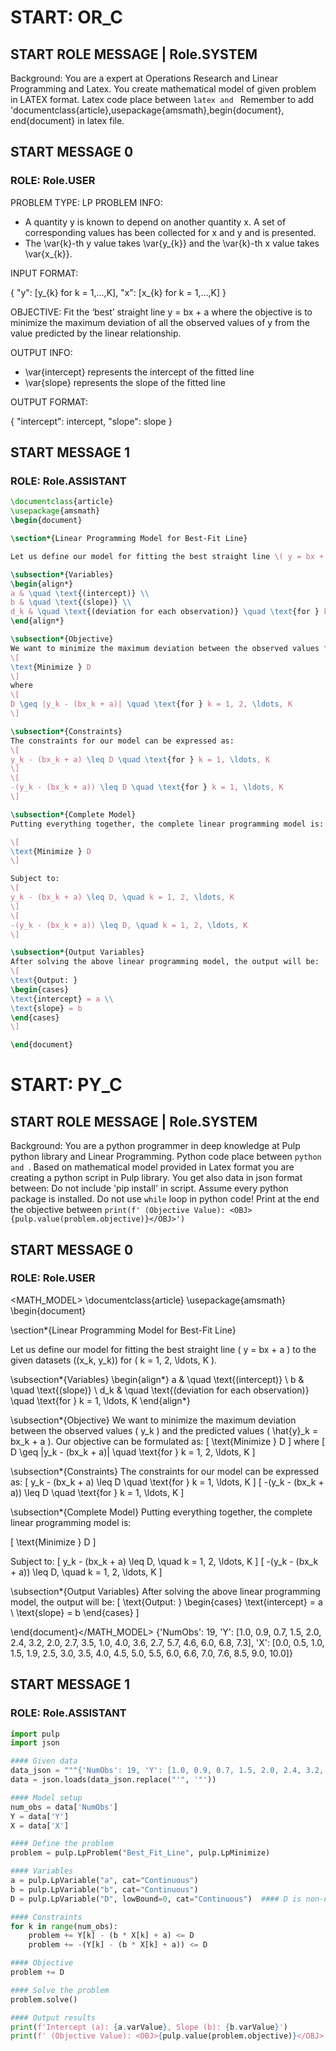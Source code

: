 # START: OR_C 
## START ROLE MESSAGE | Role.SYSTEM 
Background: You are a expert at Operations Research and Linear Programming and Latex. You create mathematical model of given problem in LATEX format. Latex code place between ```latex and ``` Remember to add 'documentclass{article},usepackage{amsmath},begin{document}, end{document} in latex file. 
## START MESSAGE 0 
### ROLE: Role.USER
<DESCRIPTION>
PROBLEM TYPE: LP
PROBLEM INFO:

- A quantity y is known to depend on another quantity x. A set of corresponding values has been collected for x and y and is presented.
- The \var{k}-th y value takes \var{y_{k}} and the \var{k}-th x value takes \var{x_{k}}.

INPUT FORMAT:

{
    "y": [y_{k} for k = 1,...,K],
    "x": [x_{k} for k = 1,...,K]
}


OBJECTIVE: Fit the ‘best’ straight line y = bx + a where the objective is to minimize the maximum deviation of all the observed values of y from the value predicted by the linear relationship.

OUTPUT INFO:

- \var{intercept} represents the intercept of the fitted line
- \var{slope} represents the slope of the fitted line

OUTPUT FORMAT:

{
    "intercept": intercept,
    "slope": slope
}
</DESCRIPTION>


## START MESSAGE 1 
### ROLE: Role.ASSISTANT
```latex
\documentclass{article}
\usepackage{amsmath}
\begin{document}

\section*{Linear Programming Model for Best-Fit Line}

Let us define our model for fitting the best straight line \( y = bx + a \) to the given datasets \((x_k, y_k)\) for \( k = 1, 2, \ldots, K \).

\subsection*{Variables}
\begin{align*}
a & \quad \text{(intercept)} \\
b & \quad \text{(slope)} \\
d_k & \quad \text{(deviation for each observation)} \quad \text{for } k = 1, \ldots, K
\end{align*}

\subsection*{Objective}
We want to minimize the maximum deviation between the observed values \( y_k \) and the predicted values \( \hat{y}_k = bx_k + a \). Our objective can be formulated as:
\[
\text{Minimize } D
\]
where
\[
D \geq |y_k - (bx_k + a)| \quad \text{for } k = 1, 2, \ldots, K
\]

\subsection*{Constraints}
The constraints for our model can be expressed as:
\[
y_k - (bx_k + a) \leq D \quad \text{for } k = 1, \ldots, K
\]
\[
-(y_k - (bx_k + a)) \leq D \quad \text{for } k = 1, \ldots, K
\]

\subsection*{Complete Model}
Putting everything together, the complete linear programming model is:

\[
\text{Minimize } D
\]

Subject to:
\[
y_k - (bx_k + a) \leq D, \quad k = 1, 2, \ldots, K
\]
\[
-(y_k - (bx_k + a)) \leq D, \quad k = 1, 2, \ldots, K
\]

\subsection*{Output Variables}
After solving the above linear programming model, the output will be:
\[
\text{Output: } 
\begin{cases}
\text{intercept} = a \\
\text{slope} = b
\end{cases}
\]

\end{document}
```

# START: PY_C 
## START ROLE MESSAGE | Role.SYSTEM 
Background: You are a python programmer in deep knowledge at Pulp python library and Linear Programming. Python code place between ```python and ```. Based on mathematical model provided in Latex format you are creating a python script in Pulp library. You get also data in json format between: <DATA></DATA> Do not include 'pip install' in script. Assume every python package is installed. Do not use `while` loop in python code! Print at the end the objective between <OBJ></OBJ> `print(f' (Objective Value): <OBJ>{pulp.value(problem.objective)}</OBJ>')` 
## START MESSAGE 0 
### ROLE: Role.USER
<MATH_MODEL>
\documentclass{article}
\usepackage{amsmath}
\begin{document}

\section*{Linear Programming Model for Best-Fit Line}

Let us define our model for fitting the best straight line \( y = bx + a \) to the given datasets \((x_k, y_k)\) for \( k = 1, 2, \ldots, K \).

\subsection*{Variables}
\begin{align*}
a & \quad \text{(intercept)} \\
b & \quad \text{(slope)} \\
d_k & \quad \text{(deviation for each observation)} \quad \text{for } k = 1, \ldots, K
\end{align*}

\subsection*{Objective}
We want to minimize the maximum deviation between the observed values \( y_k \) and the predicted values \( \hat{y}_k = bx_k + a \). Our objective can be formulated as:
\[
\text{Minimize } D
\]
where
\[
D \geq |y_k - (bx_k + a)| \quad \text{for } k = 1, 2, \ldots, K
\]

\subsection*{Constraints}
The constraints for our model can be expressed as:
\[
y_k - (bx_k + a) \leq D \quad \text{for } k = 1, \ldots, K
\]
\[
-(y_k - (bx_k + a)) \leq D \quad \text{for } k = 1, \ldots, K
\]

\subsection*{Complete Model}
Putting everything together, the complete linear programming model is:

\[
\text{Minimize } D
\]

Subject to:
\[
y_k - (bx_k + a) \leq D, \quad k = 1, 2, \ldots, K
\]
\[
-(y_k - (bx_k + a)) \leq D, \quad k = 1, 2, \ldots, K
\]

\subsection*{Output Variables}
After solving the above linear programming model, the output will be:
\[
\text{Output: } 
\begin{cases}
\text{intercept} = a \\
\text{slope} = b
\end{cases}
\]

\end{document}</MATH_MODEL>
<DATA>
{'NumObs': 19, 'Y': [1.0, 0.9, 0.7, 1.5, 2.0, 2.4, 3.2, 2.0, 2.7, 3.5, 1.0, 4.0, 3.6, 2.7, 5.7, 4.6, 6.0, 6.8, 7.3], 'X': [0.0, 0.5, 1.0, 1.5, 1.9, 2.5, 3.0, 3.5, 4.0, 4.5, 5.0, 5.5, 6.0, 6.6, 7.0, 7.6, 8.5, 9.0, 10.0]}</DATA>


## START MESSAGE 1 
### ROLE: Role.ASSISTANT
```python
import pulp
import json

#### Given data
data_json = """{'NumObs': 19, 'Y': [1.0, 0.9, 0.7, 1.5, 2.0, 2.4, 3.2, 2.0, 2.7, 3.5, 1.0, 4.0, 3.6, 2.7, 5.7, 4.6, 6.0, 6.8, 7.3], 'X': [0.0, 0.5, 1.0, 1.5, 1.9, 2.5, 3.0, 3.5, 4.0, 4.5, 5.0, 5.5, 6.0, 6.6, 7.0, 7.6, 8.5, 9.0, 10.0]}"""
data = json.loads(data_json.replace("'", '"'))

#### Model setup
num_obs = data['NumObs']
Y = data['Y']
X = data['X']

#### Define the problem
problem = pulp.LpProblem("Best_Fit_Line", pulp.LpMinimize)

#### Variables
a = pulp.LpVariable("a", cat="Continuous")
b = pulp.LpVariable("b", cat="Continuous")
D = pulp.LpVariable("D", lowBound=0, cat="Continuous")  #### D is non-negative

#### Constraints
for k in range(num_obs):
    problem += Y[k] - (b * X[k] + a) <= D
    problem += -(Y[k] - (b * X[k] + a)) <= D

#### Objective
problem += D

#### Solve the problem
problem.solve()

#### Output results
print(f'Intercept (a): {a.varValue}, Slope (b): {b.varValue}')
print(f' (Objective Value): <OBJ>{pulp.value(problem.objective)}</OBJ>')
```

